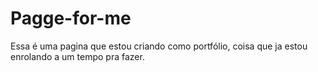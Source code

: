 # Pagge-for-me
Essa é uma pagina que estou criando como portfólio, coisa que ja estou enrolando a um tempo pra fazer.
